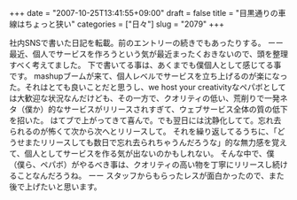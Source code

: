 +++
date = "2007-10-25T13:41:55+09:00"
draft = false
title = "目黒通りの車線はちょっと狭い"
categories = ["日々"]
slug = "2079"
+++

社内SNSで書いた日記を転載。前のエントリーの続きでもあったりする。
ーー
最近、個人でサービスを作ろうという気が最近まったくおきないので、頭を整理すべく考えてました。
下で書いてる事は、あくまでも僕個人として感じてる事です。
mashupブームが来て、個人レベルでサービスを立ち上げるのが楽になった。それはとても良いことだと思うし、we host your creativityなペパボとしては大歓迎な状況なんだけども、その一方で、クオリティの低い、荒削りで一発ネタ（僕か）的なサービスがリリースされすぎて、ウェブサービス全体の質の低下を招いた。
はてブで上がってきて喜んで。でも翌日には沈静化してて。忘れ去られるのが怖くて次から次へとリリースして。
それを繰り返してるうちに、「どうせまたリリースしても数日で忘れ去られちゃうんだろうな」的な無力感を覚えて、個人としてサービスを作る気が出ないのかもしれない。
そんな中で、僕（僕ら、ペパボ）がやるべき事は、クオリティの高い物を丁寧にリリースし続けることなんだろうね。
ーー
スタッフからもらったレスが面白かったので、また後で上げたいと思います。
